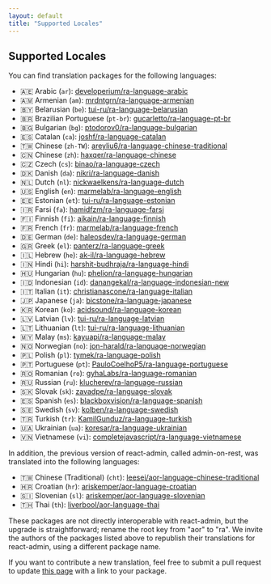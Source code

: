 ```yaml
---
layout: default
title: "Supported Locales"
---
```


## Supported Locales

You can find translation packages for the following languages:

- 🇦🇪 Arabic (`ar`): [developerium/ra-language-arabic](https://github.com/developerium/ra-language-arabic)
- 🇦🇲 Armenian (`am`): [mrdntgrn/ra-language-armenian](https://github.com/mrdntgrn/ra-language-armenian)
- 🇧🇾 Belarusian (`be`): [tui-ru/ra-language-belarusian](https://github.com/tui-ru/ra-language-belarusian)
- 🇧🇷 Brazilian Portuguese (`pt-br`): [gucarletto/ra-language-pt-br](https://github.com/gucarletto/ra-language-pt-br)
- 🇧🇬 Bulgarian (`bg`): [ptodorov0/ra-language-bulgarian](https://github.com/ptodorov0/ra-language-bulgarian)
- 🇪🇸 Catalan (`ca`): [joshf/ra-language-catalan](https://github.com/joshf/ra-language-catalan)
- 🇹🇼 Chinese (`zh-TW`): [areyliu6/ra-language-chinese-traditional](https://github.com/areyliu6/ra-language-chinese-traditional)
- 🇨🇳 Chinese (`zh`): [haxqer/ra-language-chinese](https://github.com/haxqer/ra-language-chinese)
- 🇨🇿 Czech (`cs`): [binao/ra-language-czech](https://github.com/binao/ra-language-czech)
- 🇩🇰 Danish (`da`): [nikri/ra-language-danish](https://github.com/nikri/ra-language-danish)
- 🇳🇱 Dutch (`nl`): [nickwaelkens/ra-language-dutch](https://github.com/nickwaelkens/ra-language-dutch)
- 🇺🇸 English (`en`): [marmelab/ra-language-english](https://github.com/marmelab/react-admin/tree/master/packages/ra-language-english)
- 🇪🇪 Estonian (`et`): [tui-ru/ra-language-estonian](https://github.com/tui-ru/ra-language-estonian)
- 🇮🇷 Farsi (`fa`): [hamidfzm/ra-language-farsi](https://github.com/hamidfzm/ra-language-farsi)
- 🇫🇮 Finnish (`fi`): [aikain/ra-language-finnish](https://github.com/aikain/ra-language-finnish)
- 🇫🇷 French (`fr`): [marmelab/ra-language-french](https://github.com/marmelab/react-admin/tree/master/packages/ra-language-french)
- 🇩🇪 German (`de`): [haleosdev/ra-language-german](https://github.com/HaleosDev/ra-language-german)
- 🇬🇷 Greek (`el`): [panterz/ra-language-greek](https://github.com/panterz/ra-language-greek)
- 🇮🇱 Hebrew (`he`): [ak-il/ra-language-hebrew](https://github.com/ak-il/ra-language-hebrew)
- 🇮🇳 Hindi (`hi`): [harshit-budhraja/ra-language-hindi](https://github.com/harshit-budhraja/ra-language-hindi)
- 🇭🇺 Hungarian (`hu`): [phelion/ra-language-hungarian](https://github.com/phelion/ra-language-hungarian)
- 🇮🇩 Indonesian (`id`): [danangekal/ra-language-indonesian-new](https://github.com/danangekal/ra-language-indonesian-new)
- 🇮🇹 Italian (`it`): [christianascone/ra-language-italian](https://github.com/christianascone/ra-language-italian)
- 🇯🇵 Japanese (`ja`): [bicstone/ra-language-japanese](https://github.com/bicstone/ra-language-japanese)
- 🇰🇷 Korean (`ko`): [acidsound/ra-language-korean](https://github.com/acidsound/ra-language-korean)
- 🇱🇻 Latvian (`lv`): [tui-ru/ra-language-latvian](https://github.com/tui-ru/ra-language-latvian)
- 🇱🇹 Lithuanian (`lt`): [tui-ru/ra-language-lithuanian](https://github.com/tui-ru/ra-language-lithuanian)
- 🇲🇾 Malay (`ms`): [kayuapi/ra-language-malay](https://github.com/kayuapi/ra-language-malay.git)
- 🇳🇴 Norwegian (`no`): [jon-harald/ra-language-norwegian](https://github.com/jon-harald/ra-language-norwegian)
- 🇵🇱 Polish (`pl`): [tymek/ra-language-polish](https://github.com/tymek/ra-language-polish)
- 🇵🇹 Portuguese (`pt`): [PauloCoelhoP5/ra-language-portuguese](https://github.com/PauloCoelhoP5/ra-language-portuguese)
- 🇷🇴 Romanian (`ro`): [gyhaLabs/ra-language-romanian](https://github.com/gyhaLabs/ra-language-romanian)
- 🇷🇺 Russian (`ru`): [klucherev/ra-language-russian](https://github.com/klucherev/ra-language-russian)
- 🇸🇰 Slovak (`sk`): [zavadpe/ra-language-slovak](https://github.com/zavadpe/ra-language-slovak)
- 🇪🇸 Spanish (`es`): [blackboxvision/ra-language-spanish](https://github.com/BlackBoxVision/react-admin-extensions/tree/main/packages/ra-language-spanish)
- 🇸🇪 Swedish (`sv`): [kolben/ra-language-swedish](https://github.com/kolben/ra-language-swedish)
- 🇹🇷 Turkish (`tr`): [KamilGunduz/ra-language-turkish](https://github.com/KamilGunduz/ra-language-turkish)
- 🇺🇦 Ukrainian (`ua`): [koresar/ra-language-ukrainian](https://github.com/koresar/ra-language-ukrainian)
- 🇻🇳 Vietnamese (`vi`): [completejavascript/ra-language-vietnamese](https://github.com/completejavascript/ra-language-vietnamese)

In addition, the previous version of react-admin, called admin-on-rest, was translated into the following languages:

- 🇹🇼 Chinese (Traditional) (`cht`): [leesei/aor-language-chinese-traditional](https://github.com/leesei/aor-language-chinese-traditional)
- 🇭🇷 Croatian (`hr`): [ariskemper/aor-language-croatian](https://github.com/ariskemper/aor-language-croatian)
- 🇸🇮 Slovenian (`sl`): [ariskemper/aor-language-slovenian](https://github.com/ariskemper/aor-language-slovenian)
- 🇹🇭 Thai (`th`): [liverbool/aor-language-thai](https://github.com/liverbool/aor-language-thai)

These packages are not directly interoperable with react-admin, but the upgrade is straightforward; rename the root key from "aor" to "ra". We invite the authors of the packages listed above to republish their translations for react-admin, using a different package name.

If you want to contribute a new translation, feel free to submit a pull request to update [this page](https://github.com/marmelab/react-admin/blob/master/docs/TranslationLocales.md) with a link to your package.

<style>
    .markdown-section > ul {
        padding-left: 0;
    }
    .markdown-section > ul > li {
        list-style-type: none;
    }
</style>